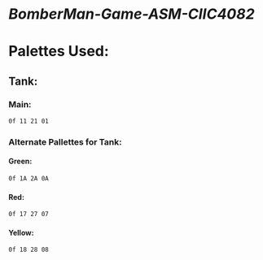 *BomberMan-Game-ASM-CIIC4082*
==========

# Palettes Used:
## Tank:
### Main:
```asm
0f 11 21 01
```
### Alternate Pallettes for Tank:
#### Green:
```asm
0f 1A 2A 0A
```
#### Red:
```asm
0f 17 27 07
```
#### Yellow:
```asm
0f 18 28 08
```
